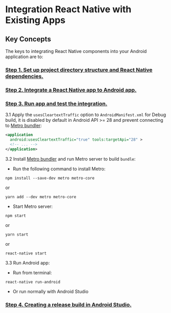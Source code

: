 # Integration React Native with Existing Apps

## Key Concepts

The keys to integrating React Native components into your Android application are to:

### [Step 1. Set up project directory structure and React Native dependencies.](https://github.com/anhquoc09/demo/tree/step1#step-1-set-up-project-directory-structure-and-react-native-dependencies)

### [Step 2. Integrate a React Native app to Android app.](https://github.com/anhquoc09/demo/tree/step2#step-2-integrate-a-react-native-app-to-android-app)

### [Step 3. Run app and test the integration.](https://github.com/anhquoc09/demo/tree/step3#step-3-run-app-and-test-the-integration)

3.1 Apply the ```usesCleartextTraffic``` option to ```AndroidManifest.xml``` for Debug build,
it is disabled by default in Android API >= 28 and prevent connecting to [Metro bundler](https://facebook.github.io/metro/docs/getting-started/):

```xml
<application
  android:usesCleartextTraffic="true" tools:targetApi="28" >
  <!-- ... -->
</application>
```


3.2 Install [Metro bundler](https://facebook.github.io/metro/docs/getting-started/) and run Metro server to build ```bundle```:

- Run the following command to install Metro:

```shell
npm install --save-dev metro metro-core
```

or

```shell
yarn add --dev metro metro-core
```

- Start Metro server:

```shell
npm start
```

or

```shell
yarn start
```

or

```shell
react-native start
```

3.3 Run Android app:

- Run from terminal:

```shell
react-native run-android
```

- Or run normally with Android Studio

### [Step 4. Creating a release build in Android Studio.](https://github.com/anhquoc09/demo/tree/step4#step-4-creating-a-release-build-in-android-studio)